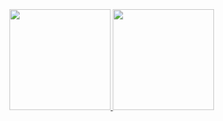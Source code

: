 <div>
  <a href="https://github.com/daniamarcelino">
  <img height="180em" src="https://github-readme-stats.vercel.app/api?username=daniamarcelino&show_icons=true&theme=dracula&include_all_commits=true&count_private=true"/>
  <img height="180em" src="https://github-readme-stats.vercel.app/api/top-langs/?username=daniamarcelino&layout=compact&langs_count=7&theme=dracula"/>
</div>

